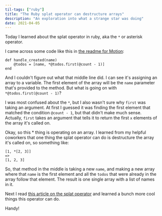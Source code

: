 ```yaml
---
til-tags: ["ruby"]
title: "The Ruby splat operator can destructure arrays"
description: "An exploration into what a strange star was doing"
date: 2021-04-05
---
```


Today I learned about the splat operator in ruby, aka the `*` or asterisk operator.

I came across some code like this in [the readme for Motion](https://github.com/unabridged/motion): 
```
def handle_created(name)
    @todos = [name, *@todos.first(@count - 1)]
end
```

And I couldn't figure out what that middle line did. I can see it's assigning an array to a variable. The first element of the array will be the `name` parameter that's provided to the method. But what is going on with `*@todos.first(@count - 1)`? 

I was most confused about the `*`, but I also wasn't sure why `first` was taking an argument. At first I guessed it was finding the first element that matched the condition `@count - 1`, but that didn't make much sense. Actually, `first` takes an argument that tells it to return the first `x` elements of the array it's called on. 

Okay, so this * thing is operating on an array. I learned from my helpful coworkers that one thing the splat operator can do is destructure the array it's called on, so something like: 

```
[1, *[2, 3]] 
=> 
[1, 2, 3]
```  

So, that method in the middle is taking a new `name`, and making a new array where that `name` is the first element and all the `todos` that were already in the array follow that element. The result is one single array with a list of names in it. 

Next I read [this article on the splat operator](https://www.honeybadger.io/blog/ruby-splat-array-manipulation-destructuring/) and learned a bunch more cool things this operator can do.

Handy! 